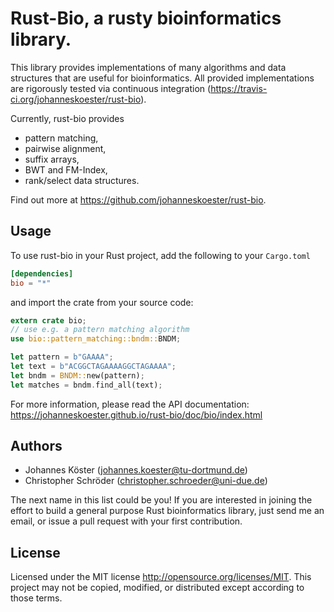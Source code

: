 # Rust-Bio, a rusty bioinformatics library.

This library provides implementations of many algorithms and data structures
that are useful for bioinformatics.
All provided implementations are rigorously tested via continuous
integration (https://travis-ci.org/johanneskoester/rust-bio).

Currently, rust-bio provides

* pattern matching,
* pairwise alignment,
* suffix arrays,
* BWT and FM-Index,
* rank/select data structures.

Find out more at https://github.com/johanneskoester/rust-bio.

## Usage

To use rust-bio in your Rust project, add the following to your `Cargo.toml`

```toml
[dependencies]
bio = "*"
```

and import the crate from your source code:

```rust
extern crate bio;
// use e.g. a pattern matching algorithm
use bio::pattern_matching::bndm::BNDM;

let pattern = b"GAAAA";
let text = b"ACGGCTAGAAAAGGCTAGAAAA";
let bndm = BNDM::new(pattern);
let matches = bndm.find_all(text);
```

For more information, please read the API documentation: https://johanneskoester.github.io/rust-bio/doc/bio/index.html

## Authors 

* Johannes Köster (<johannes.koester@tu-dortmund.de>)
* Christopher Schröder (<christopher.schroeder@uni-due.de>)

The next name in this list could be you! If you are interested in joining the effort to build a general purpose Rust bioinformatics library, just send me an email, or issue a pull request with your first contribution.

## License

Licensed under the MIT license http://opensource.org/licenses/MIT. This project may not be copied, modified, or distributed except according to those terms.
